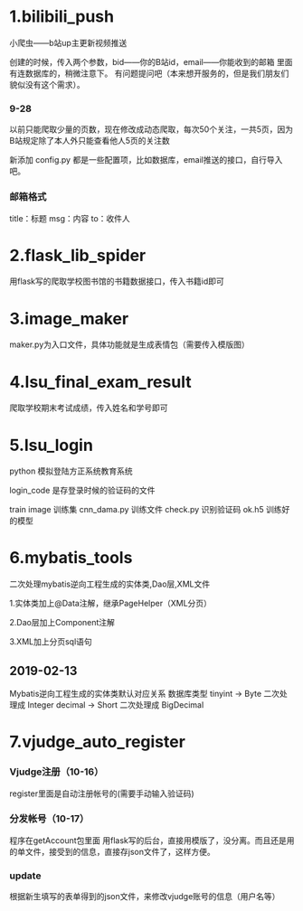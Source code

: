 # 1.bilibili_push
小爬虫——b站up主更新视频推送

创建的时候，传入两个参数，bid——你的B站id，email——你能收到的邮箱
里面有连数据库的，稍微注意下。
有问题提问吧（本来想开服务的，但是我们朋友们貌似没有这个需求）。

### 9-28
以前只能爬取少量的页数，现在修改成动态爬取，每次50个关注，一共5页，因为B站规定除了本人外只能查看他人5页的关注数
 
新添加 config.py 都是一些配置项，比如数据库，email推送的接口，自行导入吧。

### 邮箱格式
 title：标题
 msg：内容
 to：收件人
 
 
# 2.flask_lib_spider

用flask写的爬取学校图书馆的书籍数据接口，传入书籍id即可

# 3.image_maker

maker.py为入口文件，具体功能就是生成表情包（需要传入模版图）

# 4.lsu_final_exam_result

爬取学校期末考试成绩，传入姓名和学号即可

# 5.lsu_login
python 模拟登陆方正系统教育系统

login_code 是存登录时候的验证码的文件

train
 image 训练集
 cnn_dama.py 训练文件
 check.py 识别验证码
 ok.h5 训练好的模型

# 6.mybatis_tools
二次处理mybatis逆向工程生成的实体类,Dao层,XML文件

1.实体类加上@Data注解，继承PageHelper（XML分页）

2.Dao层加上Component注解

3.XML加上分页sql语句

## 2019-02-13
Mybatis逆向工程生成的实体类默认对应关系
数据库类型 tinyint -> Byte 二次处理成 Integer
          decimal -> Short 二次处理成 BigDecimal
# 7.vjudge_auto_register
### Vjudge注册（10-16）
register里面是自动注册帐号的(需要手动输入验证码)
### 分发帐号（10-17）
程序在getAccount包里面
用flask写的后台，直接用模版了，没分离。而且还是用的单文件，接受到的信息，直接存json文件了，这样方便。
### update
根据新生填写的表单得到的json文件，来修改vjudge账号的信息（用户名等）


